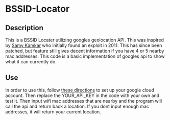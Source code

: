 # BSSID-Locator
## Description
This is a BSSID Locater utilizing googles geolocation API. This was inspired by [Samy Kamkar](http://samy.pl/androidmap/) who initially found an exploit in 2011. This has since been patched, but feature still gives decent information if you have 4 or 5 nearby mac addresses. This code is a basic implementation of googles api to show what it can currently do.

## Use
In order to use this, follow [these directions](https://developers.google.com/maps/documentation/elevation/cloud-setup) to set up your google cloud account. Then replace the YOUR_API_KEY in the code with your own and test it. Then input wifi mac addresses that are nearby and the program will call the api and return back a location. If you dont input enough mac addresses, it will return your current location. 
